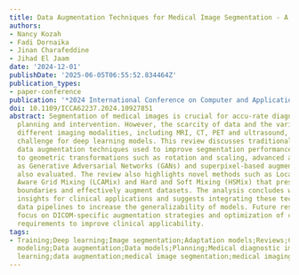 ```yaml
---
title: Data Augmentation Techniques for Medical Image Segmentation - A Review
authors:
- Nancy Kozah
- Fadi Dornaika
- Jinan Charafeddine
- Jihad El Jaam
date: '2024-12-01'
publishDate: '2025-06-05T06:55:52.834464Z'
publication_types:
- paper-conference
publication: '*2024 International Conference on Computer and Applications (ICCA)*'
doi: 10.1109/ICCA62237.2024.10927851
abstract: Segmentation of medical images is crucial for accu-rate diagnosis, treatment
  planning and intervention. However, the scarcity of data and the variability of
  different imaging modalities, including MRI, CT, PET and ultrasound, pose a major
  challenge for deep learning models. This review discusses traditional and advanced
  data augmentation techniques used to improve segmentation performance. In addition
  to geometric transformations such as rotation and scaling, advanced approaches such
  as Generative Adversarial Networks (GANs) and superpixel-based augmentations are
  also evaluated. The review also highlights novel methods such as Local-and-Contour
  Aware Grid Mixing (LCAMix) and Hard and Soft Mixing (HSMix) that preserve anatomical
  boundaries and effectively augment datasets. The analysis concludes with practical
  insights for clinical applications and suggests integrating these techniques into
  data pipelines to increase the generalizability of models. Future research directions
  focus on DICOM-specific augmentation strategies and optimization of computational
  requirements to improve clinical applicability.
tags:
- Training;Deep learning;Image segmentation;Adaptation models;Reviews;Computational
  modeling;Data augmentation;Data models;Planning;Medical diagnostic imaging;Deep
  learning;data augmentation;medical image segmentation;medical imaging modalities
---
```

